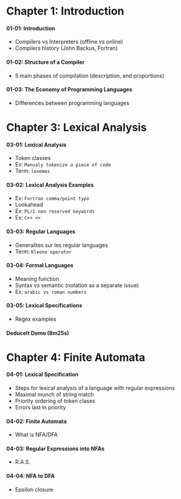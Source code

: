 # Chapter 1: Introduction

#### 01-01: Introduction
- Compilers vs Interpreters (offline vs online)
- Compilers history (John Backus, Fortran)

#### 01-02: Structure of a Compiler
- 5 main phases of compilation (description, and proportions)

#### 01-03: The Economy of Programming Languages
- Differences between programming languages

# Chapter 3: Lexical Analysis

#### 03-01: Lexical Analysis
- Token classes
- Ex: `Manualy tokenize a piece of code`
- Term: `lexemes`

#### 03-02: Lexical Analysis Examples
- Ex: `Fortran comma/point typo`
- Lookahead
- Ex: `PL/1 non reserved keywords`
- Ex: `C++ >>`

#### 03-03: Regular Languages
- Generalites sur les regular languages
- Term: `Kleene operator`

#### 03-04: Formal Languages
- Meaning function
- Syntax vs semantic (notation as a separate issue)
- Ex: `arabic vs roman numbers`

#### 03-05: Lexical Specifications
- Regex examples

#### DeduceIt Demo (8m25s)

# Chapter 4: Finite Automata

#### 04-01: Lexical Specification
- Steps for lexical analysis of a language with regular expressions
- Maximal munch of string match
- Priority ordering of token clases
- Errors last in priority

#### 04-02: Finite Automata
- What is NFA/DFA

#### 04-03: Regular Expressions into NFAs
- R.A.S.

#### 04-04: NFA to DFA
- Epsilon closure
